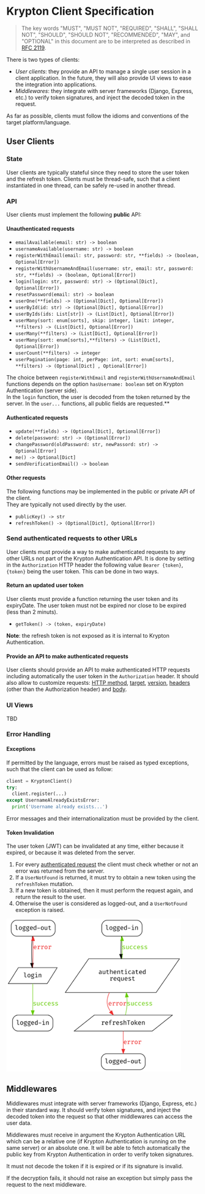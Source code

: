 # Krypton Client Specification

> The key words "MUST", "MUST NOT", "REQUIRED", "SHALL", "SHALL NOT", "SHOULD", "SHOULD NOT", "RECOMMENDED",  "MAY", and "OPTIONAL" in this document are to be interpreted as described in [RFC 2119](https://tools.ietf.org/html/rfc2119).

There is two types of clients:
- *User clients*: they provide an API to manage a single user session in a client application. In the future, they will also provide UI views to ease the integration into applications.
- *Middlewares*: they integrate with server frameworks (Django, Express, etc.) to verify token signatures, and inject the decoded token in the request.

As far as possible, clients must follow the idioms and conventions of the target platform/language.

## User Clients

### State

User clients are typically stateful since they need to store the user token and the refresh token.
Clients must be thread-safe, such that a client instantiated in one thread, can be safely re-used in another thread.

### API

User clients must implement the following **public** API:

#### Unauthenticated requests

- `emailAvailable(email: str) -> boolean`
- `usernameAvailable(username: str) -> boolean`
- `registerWithEmail(email: str, password: str, **fields) -> (boolean, Optional[Error])`
- `registerWithUsernameAndEmail(username: str, email: str, password: str, **fields) -> (boolean, Optional[Error])`
- `login(login: str, password: str) -> (Optional[Dict], Optional[Error])`
- `resetPassword(email: str) -> boolean`
- `userOne(**fields) -> (Optional[Dict], Optional[Error])`
- `userById(id: str) -> (Optional[Dict], Optional[Error])`
- `userByIds(ids: List[str]) -> (List[Dict], Optional[Error])`
- `userMany(sort: enum[sorts], skip: integer, limit: integer, **filters) -> (List[Dict], Optional[Error])`
- `userMany(**filters) -> (List[Dict], Optional[Error])`
- `userMany(sort: enum[sorts],**filters) -> (List[Dict], Optional[Error])`
- `userCount(**filters) -> integer`
- `userPagination(page: int, perPage: int, sort: enum[sorts], **filters) -> (Optional[Dict] , Optional[Error])`

The choice between `registerWithEmail` and `registerWithUsernameAndEmail` functions depends on the option `hasUsername: boolean` set on Krypton Authentication (server side).  
In the `login` function, the user is decoded from the token returned by the server.
In the `user...` functions, all public fields are requested.**

#### Authenticated requests

- `update(**fields) -> (Optional[Dict], Optional[Error])`
- `delete(password: str) -> (Optional[Error])`
- `changePassword(oldPassword: str, newPassord: str) -> Optional[Error]`
- `me() -> Optional[Dict]`
- `sendVerificationEmail() -> boolean`

#### Other requests

The following functions may be implemented in the public or private API of the client.  
They are typically not used directly by the user.

- `publicKey() -> str`
- `refreshToken() -> (Optional[Dict], Optional[Error])`

### Send authenticated requests to other URLs

User clients must provide a way to make authenticated requests to any other URLs not part of the Krypton Authentication API.
It is done by setting in the `Authorization` HTTP header the following value `Bearer {token}`, `{token}` being the user token.
This can be done in two ways.

#### Return an updated user token

User clients must provide a function returning the user token and its expiryDate. The user token must not be expired nor close to be expired (less than 2 minuts).
- `getToken() -> (token, expiryDate)`

**Note**: the refresh token is not exposed as it is internal to Krypton Authentication.

#### Provide an API to make authenticated requests
User clients should provide an API to make authenticated HTTP requests including automatically the user token in the `Authorization` header. It should also allow to customize requests: [HTTP method](https://developer.mozilla.org/en-US/docs/Web/HTTP/Methods), [target](https://developer.mozilla.org/en-US/docs/Web/HTTP/Messages), [version](https://developer.mozilla.org/en-US/docs/Web/HTTP/Messages), [headers](https://developer.mozilla.org/en-US/docs/Web/HTTP/Headers) (other than the Authorization header) and [body](https://developer.mozilla.org/en-US/docs/Web/HTTP/Messages).

### UI Views

TBD

### Error Handling

#### Exceptions

If permitted by the language, errors must be raised as typed exceptions, such that the client can be used as follow:

```python
client = KryptonClient()
try:
  client.register(...)
except UsernameAlreadyExistsError:
  print('Username already exists...')
```

Error messages and their internationalization must be provided by the client.

#### Token Invalidation

The user token (JWT) can be invalidated at any time, either because it expired, or because it was deleted from the server.

1. For every [authenticated request](#Authenticated-requests) the client must check whether or not an error was returned from the server.
2. If a `UserNotFound` is returned, it must try to obtain a new token using the `refreshToken` mutation.
3. If a new token is obtained, then it must perform the request again, and return the result to the user.
4. Otherwise the user is considered as logged-out, and a `UserNotFound` exception is raised.

<img src="client.png" height=400px />


## Middlewares

Middlewares must integrate with server frameworks (Django, Express, etc.) in their standard way. It should verify token signatures, and inject the decoded token into the request so that other middlewares can access the user data.

Middlewares must receive in argument the Krypton Authentication URL which can be a relative one (if Krypton Authentication is running on the same server) or an absolute one. It will be able to fetch automatically the public key from Krypton Authentication in order to verify token signatures.

It must not decode the token if it is expired or if its signature is invalid.

If the decryption fails, it should not raise an exception but simply pass the request to the next middleware.
